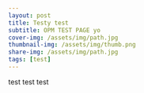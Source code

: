 ```yaml
---
layout: post
title: Testy test
subtitle: OPM TEST PAGE yo
cover-img: /assets/img/path.jpg
thumbnail-img: /assets/img/thumb.png
share-img: /assets/img/path.jpg
tags: [test]
---
```


test test test

